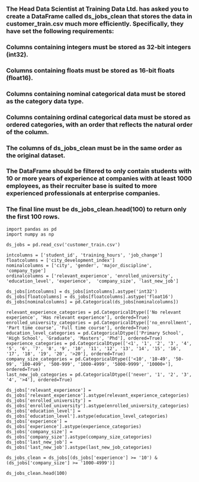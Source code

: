 ### The Head Data Scientist at Training Data Ltd. has asked you to create a DataFrame called ds_jobs_clean that stores the data in customer_train.csv much more efficiently. Specifically, they have set the following requirements:

### Columns containing integers must be stored as 32-bit integers (int32).
### Columns containing floats must be stored as 16-bit floats (float16).
### Columns containing nominal categorical data must be stored as the category data type.
### Columns containing ordinal categorical data must be stored as ordered categories, with an order that reflects the natural order of the column.
### The columns of ds_jobs_clean must be in the same order as the original dataset.
### The DataFrame should be filtered to only contain students with 10 or more years of experience at companies with at least 1000 employees, as their recruiter base is suited to more experienced professionals at enterprise companies.
### The final line must be ds_jobs_clean.head(100) to return only the first 100 rows.

```
import pandas as pd
import numpy as np

ds_jobs = pd.read_csv('customer_train.csv')

intcolumns = ['student_id', 'training_hours', 'job_change']
floatcolumns = ['city_development_index']
nominalcolumns = ['city', 'gender', 'major_discipline',  'company_type']
ordinalcolumns = ['relevant_experience', 'enrolled_university', 'education_level', 'experience',  'company_size', 'last_new_job']

ds_jobs[intcolumns] = ds_jobs[intcolumns].astype('int32')
ds_jobs[floatcolumns] = ds_jobs[floatcolumns].astype('float16')
ds_jobs[nominalcolumns] = pd.Categorical(ds_jobs[nominalcolumns])

relevant_experience_categories = pd.CategoricalDtype(['No relevant experience', 'Has relevant experience'], ordered=True)
enrolled_university_categories = pd.CategoricalDtype(['no_enrollment', 'Part time course', 'Full time course'], ordered=True)
education_level_categories = pd.CategoricalDtype(['Primary School', 'High School', 'Graduate', 'Masters', 'Phd'], ordered=True)
experience_categories = pd.CategoricalDtype(['<1', '1', '2', '3', '4', '5', '6', '7', '8', '9', '10', '11', '12', '13', '14', '15', '16', '17', '18', '19', '20', '>20'], ordered=True)
company_size_categories = pd.CategoricalDtype(['<10', '10-49', '50-99', '100-499', '500-999', '1000-4999', '5000-9999', '10000+'], ordered=True)
last_new_job_categories = pd.CategoricalDtype(['never', '1', '2', '3', '4', '>4'], ordered=True)

ds_jobs['relevant_experience'] = ds_jobs['relevant_experience'].astype(relevant_experience_categories)
ds_jobs['enrolled_university'] = ds_jobs['enrolled_university'].astype(enrolled_university_categories)
ds_jobs['education_level'] = ds_jobs['education_level'].astype(education_level_categories)
ds_jobs['experience'] = ds_jobs['experience'].astype(experience_categories)
ds_jobs['company_size'] = ds_jobs['company_size'].astype(company_size_categories)
ds_jobs['last_new_job'] = ds_jobs['last_new_job'].astype(last_new_job_categories)

ds_jobs_clean = ds_jobs[(ds_jobs['experience'] >= '10') & (ds_jobs['company_size'] >= '1000-4999')]

ds_jobs_clean.head(100)
```
